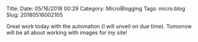 Title: 
Date: 05/16/2018 00:29
Category: MicroBlogging
Tags: micro.blog
Slug: 20180516002105

Great work today with the automation (I will unveil on due time). Tomorrow will be all about working with images for my site! 
